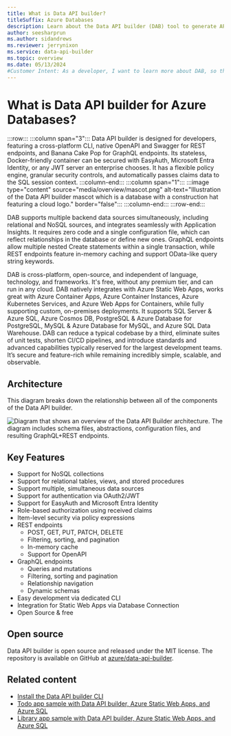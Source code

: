 ```yaml
---
title: What is Data API builder?
titleSuffix: Azure Databases
description: Learn about the Data API builder (DAB) tool to generate APIs using REST and GraphQL for Azure Databases.
author: seesharprun
ms.author: sidandrews
ms.reviewer: jerrynixon
ms.service: data-api-builder
ms.topic: overview
ms.date: 05/13/2024
#Customer Intent: As a developer, I want to learn more about DAB, so that I can determine if it's the right tool for my scenario.
---
```


# What is Data API builder for Azure Databases?

:::row:::
  :::column span="3":::
    Data API builder is designed for developers, featuring a cross-platform CLI, native OpenAPI and Swagger for REST endpoints, and Banana Cake Pop for GraphQL endpoints. Its stateless, Docker-friendly container can be secured with EasyAuth, Microsoft Entra Identity, or any JWT server an enterprise chooses. It has a flexible policy engine, granular security controls, and automatically passes claims data to the SQL session context.
  :::column-end:::
  :::column span="1":::
    :::image type="content" source="media/overview/mascot.png" alt-text="Illustration of the Data API builder mascot which is a database with a construction hat featuring a cloud logo." border="false":::
  :::column-end:::
:::row-end:::

DAB supports multiple backend data sources simultaneously, including relational and NoSQL sources, and integrates seamlessly with Application Insights. It requires zero code and a single configuration file, which can reflect relationships in the database or define new ones. GraphQL endpoints allow multiple nested Create statements within a single transaction, while REST endpoints feature in-memory caching and support OData-like query string keywords.

DAB is cross-platform, open-source, and independent of language, technology, and frameworks. It's free, without any premium tier, and can run in any cloud. DAB natively integrates with Azure Static Web Apps, works great with Azure Container Apps, Azure Container Instances, Azure Kubernetes Services, and Azure Web Apps for Containers, while fully supporting custom, on-premises deployments. It supports SQL Server & Azure SQL, Azure Cosmos DB, PostgreSQL & Azure Database for PostgreSQL, MySQL & Azure Database for MySQL, and Azure SQL Data Warehouse. DAB can reduce a typical codebase by a third, eliminate suites of unit tests, shorten CI/CD pipelines, and introduce standards and advanced capabilities typically reserved for the largest development teams. It’s secure and feature-rich while remaining incredibly simple, scalable, and observable.

## Architecture

This diagram breaks down the relationship between all of the components of the Data API builder.

![Diagram that shows an overview of the Data API Builder architecture. The diagram includes schema files, abstractions, configuration files, and resulting GraphQL+REST endpoints.](media/overview/architecture.png)

## Key Features

- Support for NoSQL collections
- Support for relational tables, views, and stored procedures
- Support multiple, simultaneous data sources
- Support for authentication via OAuth2/JWT
- Support for EasyAuth and Microsoft Entra Identity
- Role-based authorization using received claims
- Item-level security via policy expressions
- REST endpoints
  - POST, GET, PUT, PATCH, DELETE
  - Filtering, sorting, and pagination
  - In-memory cache
  - Support for OpenAPI
- GraphQL endpoints
  - Queries and mutations
  - Filtering, sorting and pagination
  - Relationship navigation
  - Dynamic schemas
- Easy development via dedicated CLI
- Integration for Static Web Apps via Database Connection
- Open Source & free

## Open source

Data API builder is open source and released under the MIT license. The repository is available on GitHub at [azure/data-api-builder](https://github.com/Azure/data-api-builder).

## Related content

- [Install the Data API builder CLI](how-to-install-cli.md)
- [Todo app sample with Data API builder, Azure Static Web Apps, and Azure SQL](https://github.com/azure-samples/dab-swa-todo)
- [Library app sample with Data API builder, Azure Static Web Apps, and Azure SQL](https://github.com/azure-samples/dab-swa-library-demo)
